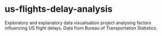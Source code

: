 # us-flights-delay-analysis
Exploratory and explanatory data visualisation project analysing factors influencing US flight delays. Data from Bureau of Transportation Statistics.
